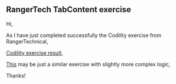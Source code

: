 ## RangerTech TabContent exercise

Hi,

As I have just completed successfully the Codility exercise from RangerTechnical,

[Codility exercise result](https://app.codility.com/c/feedback/3MBMCE-B57/),

[This](https://ranger-29abe.web.app/) may be just a similar exercise with slightly more complex logic,

Thanks!
